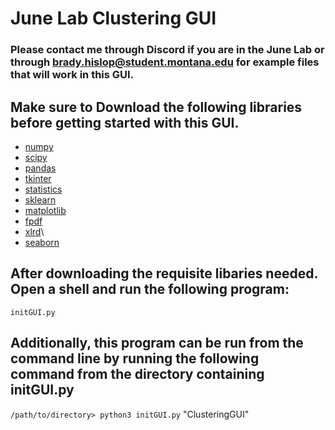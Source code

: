 # June Lab Clustering GUI
### Please contact me through Discord if you are in the June Lab or through brady.hislop@student.montana.edu for example files that will work in this GUI.



## Make sure to Download the following libraries before getting started with this GUI.
- [numpy](https://numpy.org/)  
- [scipy](https://www.scipy.org/)
- [pandas](https://pandas.pydata.org/)
- [tkinter](https://docs.python.org/3/library/tkinter.html)
- [statistics](https://docs.python.org/3/library/statistics.html)
- [sklearn](https://scikit-learn.org/stable/index.html)
- [matplotlib](https://matplotlib.org/3.2.1/index.html)
- [fpdf](https://pyfpdf.readthedocs.io/en/latest/#:~:text=%20FPDF%20for%20Python%20%201%20Main%20features.,priority%20technical%20support%2C%20you%20can%20contact...%20More%20)
- [xlrd](https://pypi.org/project/xlrd/)\
- [seaborn](https://seaborn.pydata.org/index.html)


## After downloading the requisite libaries needed. Open a shell and run the following program:

`initGUI.py`

## Additionally, this program can be run from the command line by running the following command from the directory containing initGUI.py

`/path/to/directory> python3 initGUI.py`
"ClusteringGUI" 
